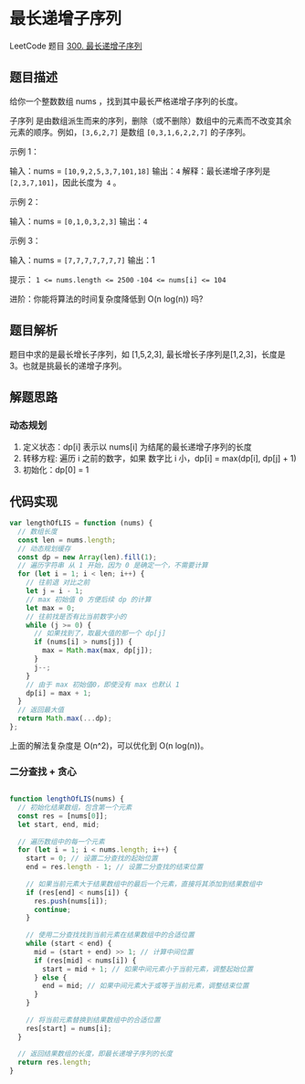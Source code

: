 # 最长递增子序列

LeetCode 题目 [300. 最长递增子序列](https://leetcode-cn.com/problems/longest-increasing-subsequence/)

## 题目描述

给你一个整数数组 nums ，找到其中最长严格递增子序列的长度。

子序列 是由数组派生而来的序列，删除（或不删除）数组中的元素而不改变其余元素的顺序。例如，`[3,6,2,7]` 是数组 `[0,3,1,6,2,2,7]` 的子序列。

示例 1：

输入：nums = `[10,9,2,5,3,7,101,18]`
输出：`4`
解释：最长递增子序列是 `[2,3,7,101]`，因此长度为` 4` 。

示例 2：

输入：nums = `[0,1,0,3,2,3]`
输出：`4`

示例 3：

输入：nums = `[7,7,7,7,7,7,7]`
输出：1

提示：
`1 <= nums.length <= 2500`
`-104 <= nums[i] <= 104`

进阶：你能将算法的时间复杂度降低到 O(n log(n)) 吗?

## 题目解析

题目中求的是最长增长子序列，如 [1,5,2,3], 最长增长子序列是[1,2,3]，长度是 3。也就是挑最长的递增子序列。

## 解题思路

### 动态规划

1. 定义状态：dp[i] 表示以 nums[i] 为结尾的最长递增子序列的长度
2. 转移方程: 遍历 i 之前的数字，如果 数字比 i 小，dp[i] = max(dp[i], dp[j] + 1)
3. 初始化：dp[0] = 1

## 代码实现

```js
var lengthOfLIS = function (nums) {
  // 数组长度
  const len = nums.length;
  // 动态规划缓存
  const dp = new Array(len).fill(1);
  // 遍历字符串 从 1 开始，因为 0 是确定一个，不需要计算
  for (let i = 1; i < len; i++) {
    // 往前退 对比之前
    let j = i - 1;
    // max 初始值 0 方便后续 dp 的计算
    let max = 0;
    // 往前找是否有比当前数字小的
    while (j >= 0) {
      // 如果找到了，取最大值的那一个 dp[j]
      if (nums[i] > nums[j]) {
        max = Math.max(max, dp[j]);
      }
      j--;
    }
    // 由于 max 初始值0，即使没有 max 也默认 1
    dp[i] = max + 1;
  }
  // 返回最大值
  return Math.max(...dp);
};
```

上面的解法复杂度是 O(n^2)，可以优化到 O(n log(n))。

### 二分查找 + 贪心

```js

function lengthOfLIS(nums) {
  // 初始化结果数组，包含第一个元素
  const res = [nums[0]];
  let start, end, mid;
  
  // 遍历数组中的每一个元素
  for (let i = 1; i < nums.length; i++) {
    start = 0; // 设置二分查找的起始位置
    end = res.length - 1; // 设置二分查找的结束位置
    
    // 如果当前元素大于结果数组中的最后一个元素，直接将其添加到结果数组中
    if (res[end] < nums[i]) {
      res.push(nums[i]);
      continue;
    }
    
    // 使用二分查找找到当前元素在结果数组中的合适位置
    while (start < end) {
      mid = (start + end) >> 1; // 计算中间位置
      if (res[mid] < nums[i]) {
        start = mid + 1; // 如果中间元素小于当前元素，调整起始位置
      } else {
        end = mid; // 如果中间元素大于或等于当前元素，调整结束位置
      }
    }
    
    // 将当前元素替换到结果数组中的合适位置
    res[start] = nums[i];
  }
  
  // 返回结果数组的长度，即最长递增子序列的长度
  return res.length;
}

```

